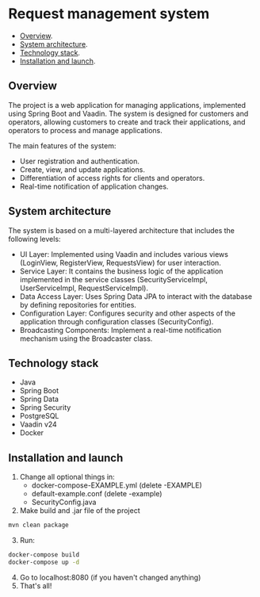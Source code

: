 # Request management system

- [Overview](#technology-stack).
- [System architecture](#system-architecture).
- [Technology stack](#technology-stack).
- [Installation and launch](#installation-and-launch).

## Overview

The project is a web application for managing applications, implemented using Spring Boot and Vaadin. The system is designed for customers and operators, allowing customers to create and track their applications, and operators to process and manage applications.

The main features of the system:

* User registration and authentication.
* Create, view, and update applications.
* Differentiation of access rights for clients and operators.
* Real-time notification of application changes.

## System architecture

The system is based on a multi-layered architecture that includes the following levels:

* UI Layer: Implemented using Vaadin and includes various views (LoginView, RegisterView, RequestsView) for user interaction.
* Service Layer: It contains the business logic of the application implemented in the service classes (SecurityServiceImpl, UserServiceImpl, RequestServiceImpl).
* Data Access Layer: Uses Spring Data JPA to interact with the database by defining repositories for entities.
* Configuration Layer: Configures security and other aspects of the application through configuration classes (SecurityConfig).
* Broadcasting Components: Implement a real-time notification mechanism using the Broadcaster class.

## Technology stack

* Java
* Spring Boot
* Spring Data
* Spring Security
* PostgreSQL
* Vaadin v24
* Docker

## Installation and launch

1. Change all optional things in:
   * docker-compose-EXAMPLE.yml (delete -EXAMPLE)
   * default-example.conf (delete -example)
   * SecurityConfig.java
2. Make build and .jar file of the project
```bash
mvn clean package
```
3. Run:
```bash
docker-compose build
docker-compose up -d
```
4. Go to localhost:8080 (if you haven't changed anything)
5. That's all!